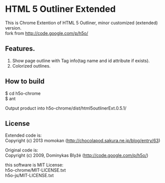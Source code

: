 # HTML 5 Outliner Extended  
  
This is Chrome Extention of HTML 5 Outliner, minor customized (extended) version.  
fork from http://code.google.com/p/h5o/  
  
## Features.  
  
1. Show page outline with Tag info(tag name and id attribute if exists).  
2. Colorized outlines.  
  
## How to build  
  
$ cd h5o-chrome  
$ ant  
  
Output product into h5o-chrome/dist/html5outlinerExt.0.5.1/  
  
## License  
  
Extended code is:  
Copyright (c) 2013 momokan (http://chocolapod.sakura.ne.jp/blog/entry/63)  
  
Original code is:  
Copyright (c) 2009, Dominykas Blyžė (http://code.google.com/p/h5o/)  
  
this software is MIT License:  
  h5o-chrome/MIT-LICENSE.txt  
  h5o-js/MIT-LICENSE.txt  
  
